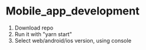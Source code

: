 # Mobile_app_development

1) Download repo
2) Run it with "yarn start"
3) Select web/android/ios version, using console
